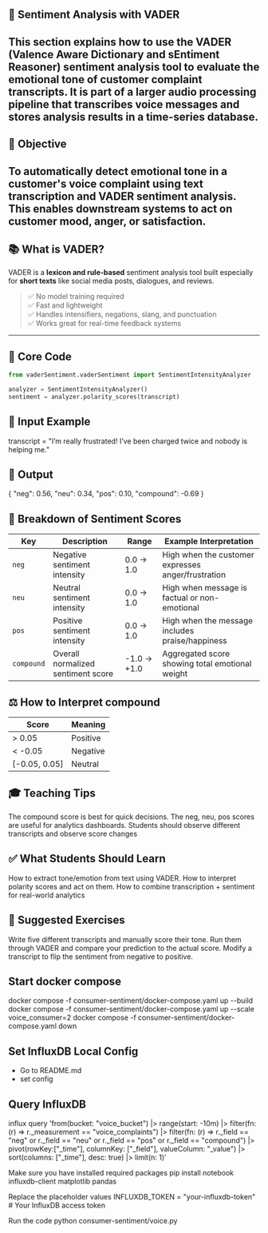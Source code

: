 
## 🧠 Sentiment Analysis with VADER
This section explains how to use the **VADER (Valence Aware Dictionary and sEntiment Reasoner)** 
sentiment analysis tool to evaluate the **emotional tone** of customer complaint transcripts. 
It is part of a larger audio processing pipeline that transcribes voice messages and stores 
analysis results in a time-series database.
---
## 🎯 Objective
To **automatically detect emotional tone** in a customer's voice complaint using text transcription 
and VADER sentiment analysis. This enables downstream systems to act on **customer mood**, **anger**, 
or **satisfaction**.
---
## 📚 What is VADER?
VADER is a **lexicon and rule-based** sentiment analysis tool built especially for **short texts** 
like social media posts, dialogues, and reviews.
> ✅ No model training required  
> ✅ Fast and lightweight  
> ✅ Handles intensifiers, negations, slang, and punctuation  
> ✅ Works great for real-time feedback systems
---
## 🧠 Core Code
```python
from vaderSentiment.vaderSentiment import SentimentIntensityAnalyzer

analyzer = SentimentIntensityAnalyzer()
sentiment = analyzer.polarity_scores(transcript)
```
## 💬 Input Example
transcript = "I’m really frustrated! I’ve been charged twice and nobody is helping me."

## 🧪 Output
{
"neg": 0.56,
"neu": 0.34,
"pos": 0.10,
"compound": -0.69
}

## 🔎 Breakdown of Sentiment Scores
| Key        | Description                        | Range       | Example Interpretation                             |
|------------|------------------------------------|-------------|----------------------------------------------------|
| `neg`      | Negative sentiment intensity       | 0.0 → 1.0   | High when the customer expresses anger/frustration |
| `neu`      | Neutral sentiment intensity        | 0.0 → 1.0   | High when message is factual or non-emotional      |
| `pos`      | Positive sentiment intensity       | 0.0 → 1.0   | High when the message includes praise/happiness    |
| `compound` | Overall normalized sentiment score | -1.0 → +1.0 | Aggregated score showing total emotional weight    |


## ⚖️ How to Interpret compound
| Score         | Meaning  |
|---------------|----------|
| > 0.05        | Positive |
| < -0.05       | Negative |
| [-0.05, 0.05] | Neutral  |

## 🎓 Teaching Tips
The compound score is best for quick decisions.
The neg, neu, pos scores are useful for analytics dashboards.
Students should observe different transcripts and observe score changes

## ✅ What Students Should Learn
How to extract tone/emotion from text using VADER.
How to interpret polarity scores and act on them.
How to combine transcription + sentiment for real-world analytics

## 🧠 Suggested Exercises
Write five different transcripts and manually score their tone.
Run them through VADER and compare your prediction to the actual score.
Modify a transcript to flip the sentiment from negative to positive.

## Start docker compose
docker compose -f consumer-sentiment/docker-compose.yaml up --build
docker compose -f consumer-sentiment/docker-compose.yaml up --scale voice_consumer=2
docker compose -f consumer-sentiment/docker-compose.yaml down

## Set InfluxDB Local Config
- Go to README.md
- set config

## Query InfluxDB

influx query 'from(bucket: "voice_bucket")
|> range(start: -10m)
|> filter(fn: (r) => r._measurement == "voice_complaints")
|> filter(fn: (r) => r._field == "neg" or r._field == "neu" or r._field == "pos" or r._field == "compound")
|> pivot(rowKey:["_time"], columnKey: ["_field"], valueColumn: "_value")
|> sort(columns: ["_time"], desc: true)
|> limit(n: 1)'


Make sure you have installed required packages
pip install notebook influxdb-client matplotlib pandas

Replace the placeholder values
INFLUXDB_TOKEN = "your-influxdb-token"            # Your InfluxDB access token

Run the code
python consumer-sentiment/voice.py


